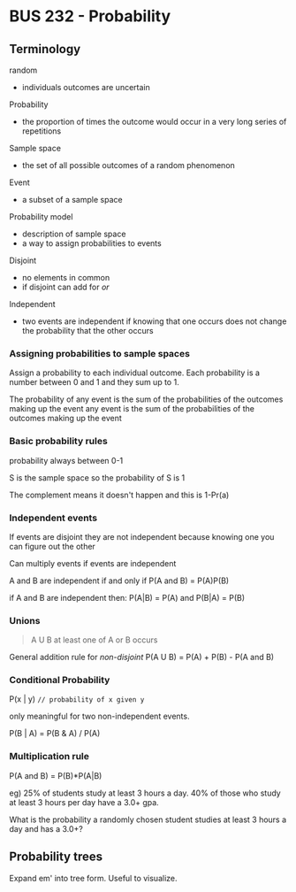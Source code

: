 # BUS 232 - Probability

## Terminology

random
- individuals outcomes are uncertain

Probability
- the proportion of times the outcome would occur in a very long series of repetitions

Sample space
- the set of all possible outcomes of a random phenomenon

Event
- a subset of a sample space

Probability model
- description of sample space
- a way to assign probabilities to events

Disjoint
- no elements in common
- if disjoint can add for *or*

Independent
- two events are independent if knowing that one occurs does not change the probability that the other occurs



### Assigning probabilities to sample spaces
Assign a probability to each individual outcome.
Each probability is a number between 0 and 1 and they sum up to 1.

The probability of any event is the sum of the probabilities of the outcomes making up the event  any event is the sum of the probabilities of the outcomes making up the event

### Basic probability rules
probability always between 0-1

S is the sample space so the probability of S is 1

The complement means it doesn't happen and this is 1-Pr(a)

### Independent events
If events are disjoint they are not independent
because knowing one you can figure out the other

Can multiply events if events are independent

A and B are independent if and only if
P(A and B) = P(A)P(B)

if A and B are independent then: P(A|B) = P(A) and P(B|A) = P(B)

### Unions

> A U B   at least one of A or B occurs

General addition rule for *non-disjoint*
P(A U B) = P(A) + P(B) - P(A and B)

### Conditional Probability
P(x | y) `// probability of x given y`

only meaningful for two non-independent events.

P(B | A) = P(B & A) / P(A)


### Multiplication rule
P(A and B) = P(B)*P(A|B)

eg)
25% of students study at least 3 hours a day.
40% of those who study at least 3 hours per day have a 3.0+ gpa.

What is the probability a randomly chosen student studies at least 3 hours a day and has a 3.0+?

## Probability trees
Expand em' into tree form.
Useful to visualize.
